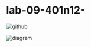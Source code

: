 # lab-09-401n12-

![github](https://github.com/sarkis74/lab-09-401n12-/tree/master/starter-code)

![diagram](https://i.imgur.com/X7uaywP.png)
